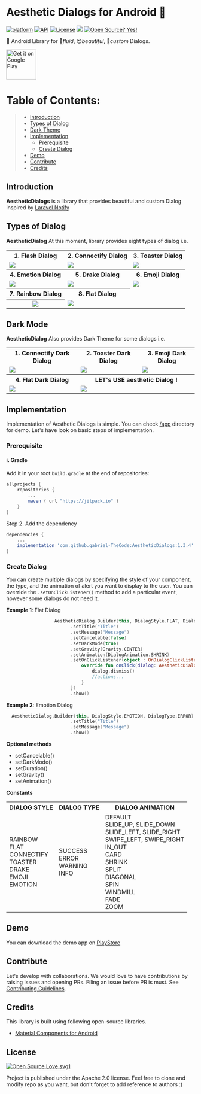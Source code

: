 # Aesthetic Dialogs for Android 📱
[![platform](https://img.shields.io/badge/platform-Android-yellow.svg)](https://www.android.com)
[![API](https://img.shields.io/badge/API-15%2B-brightgreen.svg?style=plastic)](https://android-arsenal.com/api?level=14)
[![License](https://img.shields.io/badge/license-Apache%202-4EB1BA.svg?style=flat-square)](https://www.apache.org/licenses/LICENSE-2.0.html)
[![](https://jitpack.io/v/gabriel-TheCode/AestheticDialogs.svg)](https://jitpack.io/#gabriel-TheCode/AestheticDialogs)
[![Open Source? Yes!](https://badgen.net/badge/Open%20Source%20%3F/Yes%21/blue?icon=github)](https://github.com/Naereen/badges/)


📱 Android Library for 💫*fluid*, 😍*beautiful*, 🎨*custom*  Dialogs.

<a href="https://play.google.com/store/apps/details?id=com.thecode.sample">
    <img alt="Get it on Google Play"
        height="80"
        src="https://play.google.com/intl/en_us/badges/images/generic/en_badge_web_generic.png" />
</a>

# Table of Contents:
> - [ Introduction ](#introduction)
> - [ Types of Dialog ](#types)
> - [ Dark Theme ](#dark)
> - [ Implementation ](#implementation)
>    - [ Prerequisite ](#prerequisite)
>    - [ Create Dialog ](#createDialog)
> - [ Demo ](#demo)
> - [ Contribute ](#contribute)
> - [ Credits ](#credits)

<a name="introduction"></a>
## Introduction
**AestheticDialogs** is a library that provides beautiful and custom Dialog inspired by [Laravel Notify](https://github.com/mckenziearts/laravel-notify)

<a name="types"></a>
## Types of Dialog
**AestheticDialog** At this moment, library provides eight types of dialog i.e.

<table style="width:100%">
  <tr>
    <th>1. Flash Dialog</th>
    <th>2. Connectify Dialog</th>
    <th>3. Toaster Dialog</th>
  </tr>
  <tr>
    <td><img src="https://github.com/gabriel-TheCode/AndroidLibrariesAssets/raw/master/AestheticDialogs/flash.gif"/></td>
    <td><img src="https://github.com/gabriel-TheCode/AndroidLibrariesAssets/raw/master/AestheticDialogs/connectify.gif"/></td>
    <td><img src="https://github.com/gabriel-TheCode/AndroidLibrariesAssets/raw/master/AestheticDialogs/toaster.gif"/></td>
  </tr>
  <tr>
    <th>4. Emotion Dialog</th>
    <th>5. Drake Dialog</th>
    <th>6. Emoji Dialog</th>
  </tr>
  <tr>
    <td><img src="https://github.com/gabriel-TheCode/AndroidLibrariesAssets/raw/master/AestheticDialogs/emotion.gif"/></td>
    <td><img src="https://github.com/gabriel-TheCode/AndroidLibrariesAssets/raw/master/AestheticDialogs/drake.gif"/></td>
    <td><img src="https://github.com/gabriel-TheCode/AndroidLibrariesAssets/raw/master/AestheticDialogs/emoji.gif"/></td>
  </tr>
  
   <tr>
    <th>7. Rainbow Dialog</th>
    <th>8. Flat Dialog</th>
  </tr>

   <tr>
    <th><img src="https://github.com/gabriel-TheCode/AndroidLibrariesAssets/raw/master/AestheticDialogs/rainbow.png"/></th>
    <td><img src="https://github.com/gabriel-TheCode/AndroidLibrariesAssets/raw/master/AestheticDialogs/flat.png"/></td>

  </tr>
</table>

<a name="dark"></a>
## Dark Mode
**AestheticDialog** Also provides Dark Theme for some dialogs i.e.

<table style="width:100%">
  <tr>
    <th>1. Connectify Dark Dialog</th>
    <th>2. Toaster Dark Dialog</th>
    <th>3. Emoji Dark Dialog</th>
  </tr>
  <tr>
    <td><img src="https://github.com/gabriel-TheCode/AndroidLibrariesAssets/raw/master/AestheticDialogs/connectify-dark.png"/></td>
    <td><img src="https://github.com/gabriel-TheCode/AndroidLibrariesAssets/raw/master/AestheticDialogs/toaster-dark.png"/></td>
     <td><img src="https://github.com/gabriel-TheCode/AndroidLibrariesAssets/raw/master/AestheticDialogs/emoji-dark.png"/></td>
  </tr>
  <tr>
    <th>4. Flat Dark Dialog</th>
    <th colspan="2">LET's USE aesthetic Dialog !</th>
    <tr>
    <td><img src="https://github.com/gabriel-TheCode/AndroidLibrariesAssets/raw/master/AestheticDialogs/flat-dark.png"/></td>
    <td colspan="2"><img src="https://github.com/gabriel-TheCode/AndroidLibrariesAssets/raw/master/AestheticDialogs/presentation.png"/></td>
     
  </tr>
  </tr>
</table>

<a name="implementation"></a>
## Implementation
Implementation of Aesthetic Dialogs is simple. You can check [/app](/app) directory for demo. Let's have look on basic steps of implementation.
<a name="prerequisite"></a>
### Prerequisite
#### i. Gradle

Add it in your root `build.gradle` at the end of repositories:

```gradle
allprojects {
	repositories {
		...
		maven { url "https://jitpack.io" }
	}
}
```

Step 2. Add the dependency

```gradle
dependencies {
	...
	implementation 'com.github.gabriel-TheCode:AestheticDialogs:1.3.4'
}
```

<a name="createDialog"></a>
### Create Dialog

You can create multiple dialogs by specifying the style of your component, the type, and the animation of alert you want to display to the user.
You can override the ```.setOnClickListener()``` method to add a particular event, however some dialogs do not need it.



**Example 1**: Flat Dialog

``` kotlin
                  AestheticDialog.Builder(this, DialogStyle.FLAT, DialogType.SUCCESS)
                        .setTitle("Title")
                        .setMessage("Message")
                        .setCancelable(false)
                        .setDarkMode(true)
                        .setGravity(Gravity.CENTER)
                        .setAnimation(DialogAnimation.SHRINK)
                        .setOnClickListener(object : OnDialogClickListener {
                            override fun onClick(dialog: AestheticDialog.Builder) {
                                dialog.dismiss()
                                //actions...
                            }
                        })
                        .show()
```

**Example 2**: Emotion Dialog


``` kotlin
  AestheticDialog.Builder(this, DialogStyle.EMOTION, DialogType.ERROR)
                        .setTitle("Title")
                        .setMessage("Message")
                        .show()
```


**Optional methods**
- setCancelable()
- setDarkMode()
- setDuration()
- setGravity()
- setAnimation()

**Constants**

<table style="width:100%">
  <tr>
    <th>DIALOG STYLE</th>
    <th>DIALOG TYPE</th>
    <th>DIALOG ANIMATION</th>
  </tr>
  <tr>
    <td>RAINBOW<br/>FLAT<br/>CONNECTIFY<br/>TOASTER<br/>DRAKE<br/>EMOJI<br/>EMOTION<br/>
    </td>
    <td>SUCCESS<br/>ERROR<br/>WARNING<br/>INFO</td>
     <td>DEFAULT<br/>SLIDE_UP, SLIDE_DOWN<br/>SLIDE_LEFT, SLIDE_RIGHT<br/> SWIPE_LEFT, SWIPE_RIGHT<br/>IN_OUT<br/>CARD<br/> SHRINK<br/>SPLIT<br/>DIAGONAL<br/>SPIN<br/>WINDMILL<br/>FADE<br/>ZOOM</td>
  </tr>
</table>

<a name="demo"></a>
## Demo
You can download the demo app on [PlayStore](https://play.google.com/store/apps/details?id=com.thecode.sample)

<a name="contribute"></a>
## Contribute
Let's develop with collaborations. We would love to have contributions by raising issues and opening PRs. Filing an issue before PR is must.
See [Contributing Guidelines](CONTRIBUTING.md).

<a name="credits"></a>
## Credits
This library is built using following open-source libraries.
- [Material Components for Android](https://github.com/material-components/material-components-android)

## License

[![Open Source Love svg1](https://badges.frapsoft.com/os/v1/open-source.svg?v=103)](https://github.com/ellerbrock/open-source-badges/)

Project is published under the Apache 2.0 license. Feel free to clone and modify repo as you want, but don't forget to add reference to authors :)
